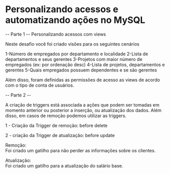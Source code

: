# Personalizando acessos e automatizando ações no MySQL
 --  Parte 1  -- 
Personalizando acessos com views

Neste desafio você foi criado visões para os seguintes cenários

1-Número de empregados por departamento e localidade 2-Lista de departamentos e seus gerentes 3-Projetos com maior número de empregados (ex: por ordenação desc) 4-Lista de projetos, departamentos e gerentes 5-Quais empregados possuem dependentes e se são gerentes

Além disso, foram definidas as permissões de acesso as views de acordo com o tipo de conta de usuários.


--  Parte 2  -- 

A criação de triggers está associada a ações que podem ser tomadas em momento anterior ou posterior a inserção, ou atualização dos dados. Além disso, em casos de remoção podemos utilizar as triggers.

1 - Criação da Trigger de remoção: before delete 

2 - criação da Trigger de atualização: before update 

Remoção:  
Foi criado um gatilho para não perder as informações sobre os clientes. 

Atualização:  
Foi criado um gatilho para a atualização do salário base. 
